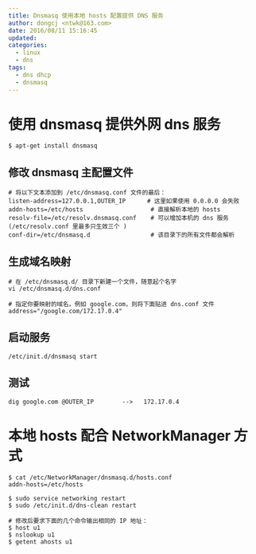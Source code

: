 ```yaml
---
title: Dnsmasq 使用本地 hosts 配置提供 DNS 服务
author: dongcj <ntwk@163.com>
date: 2016/08/11 15:16:45
updated:
categories:
  - linux
  - dns
tags:
  - dns dhcp
  - dnsmasq
---
```


# 使用 dnsmasq 提供外网 dns 服务
    $ apt-get install dnsmasq

## 修改 dnsmasq 主配置文件
    # 将以下文本添加到 /etc/dnsmasq.conf 文件的最后：
    listen-address=127.0.0.1,OUTER_IP      # 这里如果使用 0.0.0.0 会失败
    addn-hosts=/etc/hosts                   # 直接解析本地的 hosts
    resolv-file=/etc/resolv.dnsmasq.conf    # 可以增加本机的 dns 服务 (/etc/resolv.conf 里最多只生效三个 )
    conf-dir=/etc/dnsmasq.d                 # 该目录下的所有文件都会解析

## 生成域名映射
    # 在 /etc/dnsmasq.d/ 目录下新建一个文件，随意起个名字
    vi /etc/dnsmasq.d/dns.conf

    # 指定你要映射的域名，例如 google.com，则将下面贴进 dns.conf 文件
    address="/google.com/172.17.0.4"

## 启动服务
    /etc/init.d/dnsmasq start

## 测试
    dig google.com @OUTER_IP        -->   172.17.0.4

# 本地 hosts 配合 NetworkManager 方式
    $ cat /etc/NetworkManager/dnsmasq.d/hosts.conf
    addn-hosts=/etc/hosts

    $ sudo service networking restart
    $ sudo /etc/init.d/dns-clean restart

    # 修改后要求下面的几个命令输出相同的 IP 地址：
    $ host u1
    $ nslookup u1
    $ getent ahosts u1

